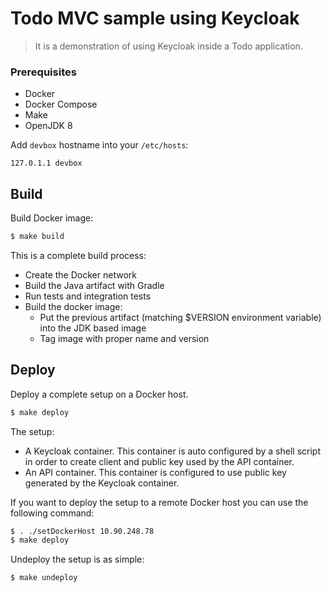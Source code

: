 # Todo MVC sample using Keycloak

> It is a demonstration of using Keycloak inside a Todo application.

### Prerequisites

- Docker
- Docker Compose
- Make
- OpenJDK 8

Add `devbox` hostname into your `/etc/hosts`:

```
127.0.1.1 devbox
```

## Build

Build Docker image:

```bash
$ make build
```

This is a complete build process:

- Create the Docker network
- Build the Java artifact with Gradle
- Run tests and integration tests
- Build the docker image:
  - Put the previous artifact (matching $VERSION environment variable) into the
    JDK based image
  - Tag image with proper name and version

## Deploy

Deploy a complete setup on a Docker host.

```bash
$ make deploy
```

The setup:

- A Keycloak container. This container is auto configured by a shell script in
  order to create client and public key used by the API container.
- An API container. This container is configured to use public key generated by
  the Keycloak container.


If you want to deploy the setup to a remote Docker host you can use the
following command:

```bash
$ . ./setDockerHost 10.90.248.78
$ make deploy
```

Undeploy the setup is as simple:

```bash
$ make undeploy
```

